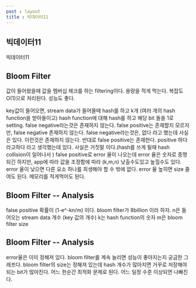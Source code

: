 ```yaml
---
post : layout
title : 빅데이터11
---
```

## 빅데이터11
빅데이터11

## Bloom Filter
값이 들어왔을때 값을 멤버십 체크를 하는 filtering이다. 용량을 적게 먹는다. 복잡도 O(1)으로 처리된다. 성능도 좋다.

key값이 들어오면, stream data가 들어올때 hash를 하고 k개 (여러 개의 hash function을 받아들이고) hash function에 대해 hash를 하고 해당 bit 들을 1로 setting. 
false negative라는것은 존재하지 않는다. 
false positive는 존재할지 모르지만, false negative 존재하지 않는다.
false negative라는것은, 없다 라고 했는데 사실은 있다. 이런것은 존재하지 않는다.
반대로 false positive는 존재한다. positive 하다 라고하다 라고 생각했는데 있다. 사실은 거짓말 이다.(hash를 쓰게 될때 hash collision이 일어나서 )
false positive로 error 율이 나오는데 error 율은 숫자로 증명되긴 하지만, app에 따라 값을 조정함에 따라 (k,m,n) 낮출수도있고 높힐수도 있다.
error 율이 낮으면 다른 요소 하나를 희생해야 할 수 밖에 없다. 
error 율 높히면 size 줄여도 된다. 메모리를 적게먹어도 된다. 

## Bloom Filter -- Analysis
false positive 확률이 (1-e^-kn/m) 이다.
bloom filter가 8billion 이라 하자. n은 들어오는 stream data 개수 (key 값의 개수) k는 hash function의 숫자 m은 bloom filter size

## Bloom Filter -- Analysis
error율은 이미 정해져 있다. bloom filter를 계속 늘리면 성능이 좋아지는지 궁금한 그래프다.
bloom filter의 size는 정해져 있는데 hash 개수가 많아지면 거꾸로 저장해야 되는 bit가 많아진다. 어느 한순간 최적화 문제로 된다. 어느 일정 수준 이상되면 나빠진다.
